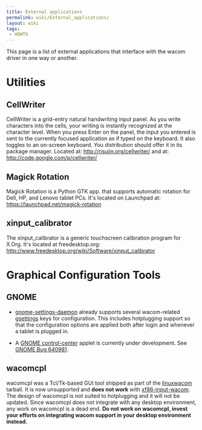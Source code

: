 ```yaml
---
title: External applications
permalink: wiki/External_applications/
layout: wiki
tags:
 - HOWTO
---
```


This page is a list of external applications that interface with the
wacom driver in one way or another.

Utilities
=========

CellWriter
----------

CellWriter is a grid-entry natural handwriting input panel. As you write
characters into the cells, your writing is instantly recognized at the
character level. When you press Enter on the panel, the input you
entered is sent to the currently focused application as if typed on the
keyboard. It also toggles to an on-screen keyboard. You distribution
should offer it in its package manager. Located at:
<http://risujin.org/cellwriter/> and at:
<http://code.google.com/p/cellwriter/>

Magick Rotation
---------------

Magick Rotation is a Python GTK app. that supports automatic rotation
for Dell, HP, and Lenovo tablet PCs. It's located on Launchpad at:
<https://launchpad.net/magick-rotation>

xinput\_calibrator
------------------

The xinput\_calibrator is a generic touchscreen calibration program for
X.Org. It's located at freedesktop.org:
<http://www.freedesktop.org/wiki/Software/xinput_calibrator>

Graphical Configuration Tools
=============================

GNOME
-----

-   [gnome-settings-daemon](http://git.gnome.org/browse/gnome-settings-daemon/commit/?id=9863ccf9d99fdd712778b31197365723b9caa0behttp://git.gnome.org/browse/gnome-settings-daemon/commit/?id=9863ccf9d99fdd712778b31197365723b9caa0be)
    already supports several wacom-related
    [gsettings](http://library.gnome.org/devel/gio/2.25/GSettings.html)
    keys for configuration. This includes hotplugging support so that
    the configuration options are applied both after login and whenever
    a tablet is plugged in.

<!-- -->

-   A [GNOME
    control-center](http://git.gnome.org/browse/gnome-control-center)
    applet is currently under development. See [GNOME Bug
    640981](https://bugzilla.gnome.org/show_bug.cgi?id=640981).

wacomcpl
--------

wacomcpl was a Tcl/Tk-based GUI tool shipped as part of the
[linuxwacom](linuxwacom "wikilink") tarball. It is now unsupported and
**does not work** with [xf86-input-wacom](xf86-input-wacom "wikilink").
The design of wacomcpl is not suited to hotplugging and it will not be
updated. Since wacomcpl does not integrate with any desktop environment,
any work on wacomcpl is a dead end. **Do not work on wacomcpl, invest
your efforts on integrating wacom support in your desktop environment
instead.**
